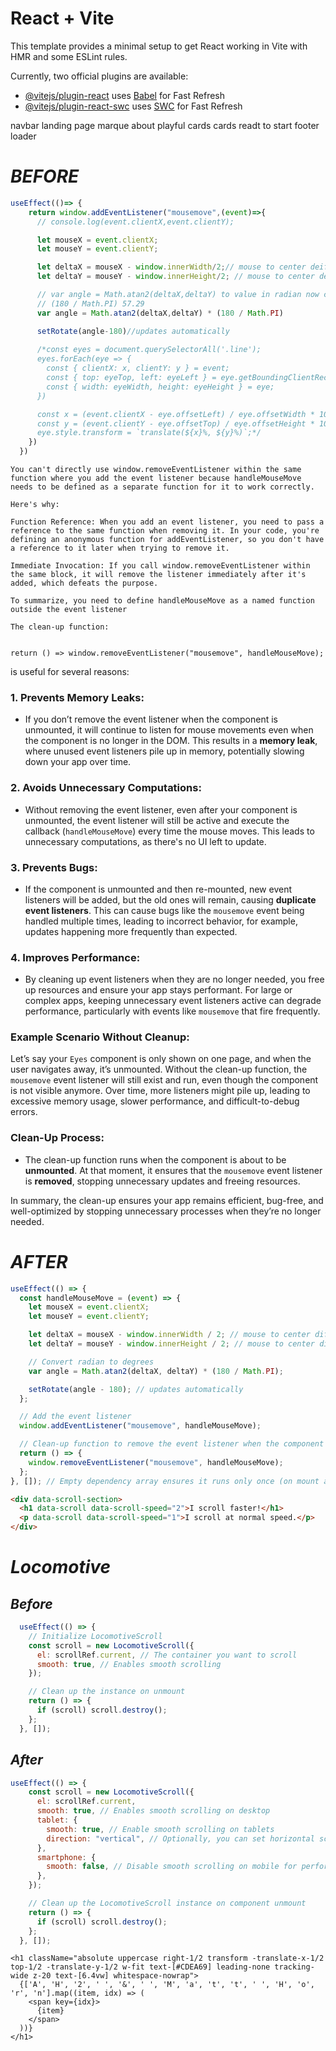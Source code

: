 # React + Vite

This template provides a minimal setup to get React working in Vite with HMR and some ESLint rules.

Currently, two official plugins are available:

- [@vitejs/plugin-react](https://github.com/vitejs/vite-plugin-react/blob/main/packages/plugin-react/README.md) uses [Babel](https://babeljs.io/) for Fast Refresh
- [@vitejs/plugin-react-swc](https://github.com/vitejs/vite-plugin-react-swc) uses [SWC](https://swc.rs/) for Fast Refresh

navbar
landing page
marque
about
playful
cards
cards
readt to start
footer
loader


# ***BEFORE***
```jsx
useEffect(()=> {
    return window.addEventListener("mousemove",(event)=>{
      // console.log(event.clientX,event.clientY);

      let mouseX = event.clientX;
      let mouseY = event.clientY;

      let deltaX = mouseX - window.innerWidth/2;// mouse to center deiff
      let deltaY = mouseY - window.innerHeight/2; // mouse to center deiff

      // var angle = Math.atan2(deltaX,deltaY) to value in radian now convert it to degrees
      // (180 / Math.PI) 57.29
      var angle = Math.atan2(deltaX,deltaY) * (180 / Math.PI)

      setRotate(angle-180)//updates automatically
      
      /*const eyes = document.querySelectorAll('.line');
      eyes.forEach(eye => {
        const { clientX: x, clientY: y } = event;
        const { top: eyeTop, left: eyeLeft } = eye.getBoundingClientRect();
        const { width: eyeWidth, height: eyeHeight } = eye;
      })

      const x = (event.clientX - eye.offsetLeft) / eye.offsetWidth * 100;
      const y = (event.clientY - eye.offsetTop) / eye.offsetHeight * 100;
      eye.style.transform = `translate(${x}%, ${y}%)`;*/
    })
  })
```
```
You can't directly use window.removeEventListener within the same function where you add the event listener because handleMouseMove needs to be defined as a separate function for it to work correctly.

Here's why:

Function Reference: When you add an event listener, you need to pass a reference to the same function when removing it. In your code, you're defining an anonymous function for addEventListener, so you don't have a reference to it later when trying to remove it.

Immediate Invocation: If you call window.removeEventListener within the same block, it will remove the listener immediately after it's added, which defeats the purpose.

To summarize, you need to define handleMouseMove as a named function outside the event listener

The clean-up function:


return () => window.removeEventListener("mousemove", handleMouseMove);
```

is useful for several reasons:

### 1. **Prevents Memory Leaks**:
   - If you don’t remove the event listener when the component is unmounted, it will continue to listen for mouse movements even when the component is no longer in the DOM. This results in a **memory leak**, where unused event listeners pile up in memory, potentially slowing down your app over time.

### 2. **Avoids Unnecessary Computations**:
   - Without removing the event listener, even after your component is unmounted, the event listener will still be active and execute the callback (`handleMouseMove`) every time the mouse moves. This leads to unnecessary computations, as there's no UI left to update.

### 3. **Prevents Bugs**:
   - If the component is unmounted and then re-mounted, new event listeners will be added, but the old ones will remain, causing **duplicate event listeners**. This can cause bugs like the `mousemove` event being handled multiple times, leading to incorrect behavior, for example, updates happening more frequently than expected.

### 4. **Improves Performance**:
   - By cleaning up event listeners when they are no longer needed, you free up resources and ensure your app stays performant. For large or complex apps, keeping unnecessary event listeners active can degrade performance, particularly with events like `mousemove` that fire frequently.

### Example Scenario Without Cleanup:
Let’s say your `Eyes` component is only shown on one page, and when the user navigates away, it’s unmounted. Without the clean-up function, the `mousemove` event listener will still exist and run, even though the component is not visible anymore. Over time, more listeners might pile up, leading to excessive memory usage, slower performance, and difficult-to-debug errors.

### Clean-Up Process:
- The clean-up function runs when the component is about to be **unmounted**. At that moment, it ensures that the `mousemove` event listener is **removed**, stopping unnecessary updates and freeing resources.

In summary, the clean-up ensures your app remains efficient, bug-free, and well-optimized by stopping unnecessary processes when they’re no longer needed.

# ***AFTER***
```jsx
useEffect(() => {
  const handleMouseMove = (event) => {
    let mouseX = event.clientX;
    let mouseY = event.clientY;

    let deltaX = mouseX - window.innerWidth / 2; // mouse to center diff
    let deltaY = mouseY - window.innerHeight / 2; // mouse to center diff

    // Convert radian to degrees
    var angle = Math.atan2(deltaX, deltaY) * (180 / Math.PI);

    setRotate(angle - 180); // updates automatically
  };

  // Add the event listener
  window.addEventListener("mousemove", handleMouseMove);

  // Clean-up function to remove the event listener when the component unmounts
  return () => {
    window.removeEventListener("mousemove", handleMouseMove);
  };
}, []); // Empty dependency array ensures it runs only once (on mount and unmount)

```

```html
<div data-scroll-section>
  <h1 data-scroll data-scroll-speed="2">I scroll faster!</h1>
  <p data-scroll data-scroll-speed="1">I scroll at normal speed.</p>
</div>

```

# ***Locomotive***

## ***Before***
```jsx
  useEffect(() => {
    // Initialize LocomotiveScroll
    const scroll = new LocomotiveScroll({
      el: scrollRef.current, // The container you want to scroll
      smooth: true, // Enables smooth scrolling
    });

    // Clean up the instance on unmount
    return () => {
      if (scroll) scroll.destroy();
    };
  }, []);
```
## ***After***
```jsx
useEffect(() => {
    const scroll = new LocomotiveScroll({
      el: scrollRef.current,
      smooth: true, // Enables smooth scrolling on desktop
      tablet: {
        smooth: true, // Enable smooth scrolling on tablets
        direction: "vertical", // Optionally, you can set horizontal scrolling here
      },
      smartphone: {
        smooth: false, // Disable smooth scrolling on mobile for performance reasons
      },
    });

    // Clean up the LocomotiveScroll instance on component unmount
    return () => {
      if (scroll) scroll.destroy();
    };
  }, []);
```
```
<h1 className="absolute uppercase right-1/2 transform -translate-x-1/2 top-1/2 -translate-y-1/2 w-fit text-[#CDEA69] leading-none tracking-wide z-20 text-[6.4vw] whitespace-nowrap">
  {['A', 'H', '2', ' ', '&', ' ', 'M', 'a', 't', 't', ' ', 'H', 'o', 'r', 'n'].map((item, idx) => (
    <span key={idx}>
      {item}
    </span>
  ))}
</h1>

```